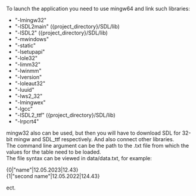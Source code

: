 To launch the application you need to use mingw64 and link such libraries:<br/>
<ul>
    <li>"-lmingw32"</li>
    <li>"-lSDL2main" ({project_directory}/SDL/lib)</li>
    <li>"-lSDL2" ({project_directory}/SDL/lib)</li>
    <li>"-mwindows"</li>
    <li>"-static"</li>
    <li>"-lsetupapi"</li>
    <li>"-lole32"</li>
    <li>"-limm32"</li>
    <li>"-lwinmm"</li>
    <li>"-lversion"</li>
    <li>"-loleaut32"</li>
    <li>"-luuid"</li>
    <li>"-lws2_32"</li>
    <li>"-lmingwex"</li>
    <li>"-lgcc"</li>
    <li>"-lSDL2_ttf" ({project_directory}/SDL/lib)</li>
    <li>"-lrpcrt4"</li>
</ul>
mingw32 also can be used, but then you will have to download SDL for 32-bit mingw and SDL_ttf respectively. And also connect other libraries.<br/>
The command line argument can be the path to the .txt file from which the values ​​for the table need to be loaded.<br/>
The file syntax can be viewed in data/data.txt, for example:<br/>

{0|"name"|12.05.2023|12.43}<br/>
{1|"second name"|12.05.2022|124.43}<br/>

ect.
